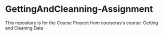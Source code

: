 # GettingAndCleanning-Assignment
This repository is for the Course Proyect from courseras's course: Getting and Cleaning Data 
